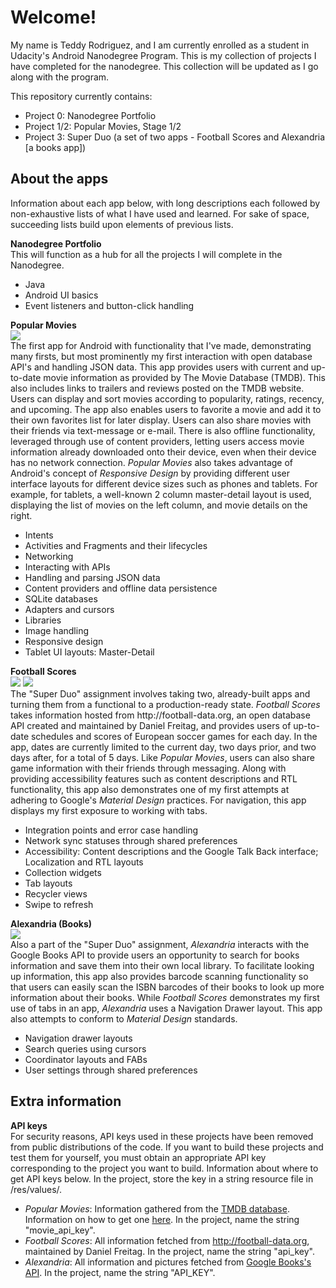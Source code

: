# Welcome!
My name is Teddy Rodriguez, and I am currently enrolled as a student in Udacity's Android Nanodegree Program. This is my collection of projects I have completed for the nanodegree. This collection will be updated as I go along with the program.
<p/>
This repository currently contains:
<ul>
	<li>Project 0: Nanodegree Portfolio</li>
	<li>Project 1/2: Popular Movies, Stage 1/2</li>
	<li>Project 3: Super Duo (a set of two apps - Football Scores and Alexandria [a books app])</li>
</ul>

## About the apps
Information about each app below, with long descriptions each followed by non-exhaustive lists of what I have used and learned. For sake of space, succeeding lists build upon elements of previous lists.
<p/>
<b>Nanodegree Portfolio</b><br>
This will function as a hub for all the projects I will complete in the Nanodegree.
<ul>
	<li>Java</li>
	<li>Android UI basics</li>
	<li>Event listeners and button-click handling</li>
</ul>
<b>Popular Movies</b><br>
<img src="https://github.com/TROD-123/android-nanodegree/blob/master/website/images/screenshot_movies-tablet-portrait.png"/><br>
The first app for Android with functionality that I've made, demonstrating many firsts, but most prominently my first interaction with open database API's and handling JSON data. This app provides users with current and up-to-date movie information as provided by The Movie Database (TMDB). This also includes links to trailers and reviews posted on the TMDB website. Users can display and sort movies according to popularity, ratings, recency, and upcoming. The app also enables users to favorite a movie and add it to their own favorites list for later display. Users can also share movies with their friends via text-message or e-mail. There is also offline functionality, leveraged through use of content providers, letting users access movie information already downloaded onto their device, even when their device has no network connection. <em>Popular Movies</em> also takes advantage of Android's concept of <em>Responsive Design</em> by providing different user interface layouts for different device sizes such as phones and tablets. For example, for tablets, a well-known 2 column master-detail layout is used, displaying the list of movies on the left column, and movie details on the right.
<ul>
	<li>Intents</li>
	<li>Activities and Fragments and their lifecycles</li>
	<li>Networking</li>
	<li>Interacting with APIs</li>
	<li>Handling and parsing JSON data</li>
	<li>Content providers and offline data persistence</li>
	<li>SQLite databases</li>
	<li>Adapters and cursors</li>
	<li>Libraries</li>
	<li>Image handling</li>
	<li>Responsive design</li>
	<li>Tablet UI layouts: Master-Detail</li>
</ul>
<p/>
<b>Football Scores</b><br>
<img src="https://github.com/TROD-123/android-nanodegree/blob/master/website/images/screenshot_books-phone-portrait.png"/>
<img src="https://github.com/TROD-123/android-nanodegree/blob/master/website/images/screenshot_footballscores-tablet-portrait.png"/><br>
The "Super Duo" assignment involves taking two, already-built apps and turning them from a functional to a production-ready state. <em>Football Scores</em> takes information hosted from http://football-data.org, an open database API created and maintained by Daniel Freitag, and provides users of up-to-date schedules and scores of European soccer games for each day. In the app, dates are currently limited to the current day, two days prior, and two days after, for a total of 5 days. Like <em>Popular Movies</em>, users can also share game information with their friends through messaging. Along with providing accessibility features such as content descriptions and RTL functionality, this app also demonstrates one of my first attempts at adhering to Google's <em>Material Design</em> practices. For navigation, this app displays my first exposure to working with tabs.
<ul>
	<li>Integration points and error case handling</li>
	<li>Network sync statuses through shared preferences</li>
	<li>Accessibility: Content descriptions and the Google Talk Back interface; Localization and RTL layouts</li>
	<li>Collection widgets</li>
	<li>Tab layouts</li>
	<li>Recycler views</li>
	<li>Swipe to refresh</li>
</ul>
<p/>
<b>Alexandria (Books)</b><br>
<img src="https://github.com/TROD-123/android-nanodegree/blob/master/website/images/screenshot_books-tablet-landscape.png"/><br>
Also a part of the "Super Duo" assignment, <em>Alexandria</em> interacts with the Google Books API to provide users an opportunity to search for books information and save them into their own local library. To facilitate looking up information, this app also provides barcode scanning functionality so that users can easily scan the ISBN barcodes of their books to look up more information about their books. While <em>Football Scores</em> demonstrates my first use of tabs in an app, <em>Alexandria</em> uses a Navigation Drawer layout. This app also attempts to conform to <em>Material Design</em> standards.
<ul>
	<li>Navigation drawer layouts</li>
	<li>Search queries using cursors</li>
	<li>Coordinator layouts and FABs</li>
	<li>User settings through shared preferences</li>
</ul>

<!-- While I have been provided with functional "start-up" code that does what the app intents to do
-->
## Extra information
<b>API keys</b><br>
For security reasons, API keys used in these projects have been removed from public distributions of the code. If you want to build these projects and test them for yourself, you must obtain an appropriate API key corresponding to the project you want to build. Information about where to get API keys below. In the project, store the key in a string resource file in /res/values/.
<ul>
	<li><em>Popular Movies</em>: Information gathered from the <a href="https://www.themoviedb.org/?language=en">TMDB database</a>. Information on how to get one <a href="https://www.themoviedb.org/documentation/api">here</a>. In the project, name the string "movie_api_key".</li>
	<li><em>Football Scores</em>: All information fetched from <a href="http://football-data.org">http://football-data.org</a>, maintained by Daniel Freitag. In the project, name the string "api_key".</li>
	<li><em>Alexandria</em>: All information and pictures fetched from <a href="https://developers.google.com/books/?hl=en">Google Books's API</a>. In the project, name the string "API_KEY".</li>
</ul>

<!-- ## About myself
I am a graduate from the University of California, Santa Barbara, holding a Bachelor's of Arts degree in Psychology and Music, with a minor in Applied Psychology. I graduated last June of 2014, and currently I am working my first job as a sales associate at Target to help pay off my college loans.
<p/>
<b>The short HTML life</b>&nbsp;When I was younger, during high school, I was exposed to my first language, <b>HTML</b>, when I wanted to create my own website for a mod of a game I was working on at the time. While I was able to learn really simple things like formatting text and creating tables by looking at lots of source code and doing a lot of copy-pasting, I did not really get into it because I was overwhelmed by the amount of effort it was going to take, and I just wanted to focus on designing my mod.
<p/>
<b>Enter Javascript</b>&nbsp;Flash forward a few years to my final year in college, I wanted to create a master spreadsheet for my fraternity that contained data of hourly records, attendance, and finances all in one place. I used Google Sheets because I wanted the document to be easily accessible to everyone in my chapter. I got really into it and was able to create a fully functional, automated spreadsheet that syncs data across individual sheets and automatically formats cells based on their values and surrounding values. This automation was done through VLOOKUP and native conditional formatting features, but more advanced features were done thorugh use of <b>Javascript</b>, the second language I was exposed to. I was driven by countless features I wanted the document to include, as well as the desire to create a presentable document filled with lots of potentially useful information. For months, I was obsessed with updating it with countless of new features while fixing bugs I came across. I had a lot of fun with it, and to this day, my document has proven to be very useful in my fraternity.
<p/>
<b>College aftermath</b>&nbsp;After graduating from college, I needed a job that would help me pay off my college loans. I still did not know what I wanted to do, but I need a job.  I was able to secure a job as a sales associate at Target, with the intention of it being a temporary thing until I find something I like and want to do. The problem was that I had a hard time figuring out what I wanted to do for a career; I would always say "I'm open to try anything out". So I started seeing the issue a little differently by asking myself, "What do I like to do at home that I enjoy?" To my own question, I answered, "I love using and doing stuff on the computer!" On top of that, I reflected upon how much of an enjoyable experience it was working on my fraternity's master spreadsheet, and I decided that I woul
-->
